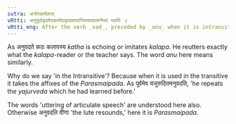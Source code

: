 ```yaml
---
sutra: अनोरकर्मकात्
vRtti: अनुपूर्वाद्वदतेरकर्म्मदाद्व्यक्तवाग्विषयादात्मनेपदं भवति ॥
vRtti_eng: After the verb _vad_, preceded by _anu_ when it is intransitively used, the _Atmanepada_ is employed, when the sense is that of \"speaking articulately in a similar manner."
---
```

As अनुवदते कठः कलापस्य _katha_ is echoing or imitates _kalapa_. He reutters exactly what the _kalapa_-reader or the teacher says. The word _anu_ here means similarly.

Why do we say 'in the Intransitive'? Because when it is used in the transitive it takes the affixes of the _Parasmaipada_. As पूर्वमेव यजुरुदितमनुवदति, 'he repeats the _yajurveda_ which he had learned before.'

The words 'uttering of articulate speech' are understood here also. Otherwise अनुवदति वीणा 'the lute resounds,' here it is _Parasmaipada_.
